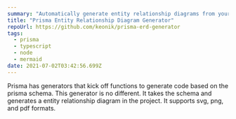 ```yaml
---
summary: "Automatically generate entity relationship diagrams from your Prisma schema"
title: "Prisma Entity Relationship Diagram Generator"
repoUrl: https://github.com/keonik/prisma-erd-generator
tags:
  - prisma
  - typescript
  - node
  - mermaid
date: 2021-07-02T03:42:56.699Z
---
```


Prisma has generators that kick off functions to generate code based on the prisma schema. This generator is no different. It takes the schema and generates a entity relationship diagram in the project. It supports svg, png, and pdf formats.
